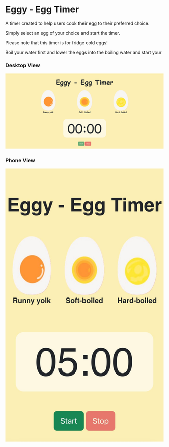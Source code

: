 # Eggy -  Egg Timer

A timer created to help users cook their egg to their preferred choice.

Simply select an egg of your choice and start the timer.

Please note that this timer is for fridge cold eggs!

Boil your water first and lower the eggs into the boiling water and start your

### Desktop View
![Desktop view](assets/desktop_view.png)

### Phone View
![Desktop view](assets/phone_view.jpg)